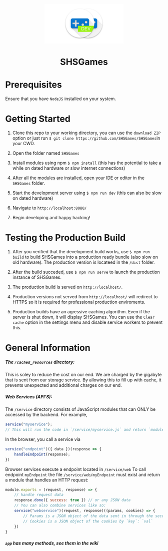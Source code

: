 <p align="center">
  <img src="/www/img/dev/banner.png?raw=true" width="50%">
</p>
<h1 align="center">SHSGames</h1>

# Prerequisites
Ensure that you have `NodeJS` installed on your system.

# Getting Started
1. Clone this repo to your working directory, you can use the `download ZIP` option or just run `$ git clone https://github.com/SHSGames/SHSGames`in your CWD.

2. Open the folder named `SHSGames`

3. Install modules using npm `$ npm install` (this has the potential to take a while on dated hardware or slow internet connections)

4. After all the modules are installed, open your IDE or editor in the `SHSGames` folder.

5. Start the development server using `$ npm run dev` (this can also be slow on dated hardware)

6. Navigate to `http://localhost:8080/`

7. Begin developing and happy hacking!

# Testing the Production Build

1. After you verified that the development build works, use `$ npm run build` to build SHSGames into a production ready bundle (also slow on old hardware). The production version is locateed in the `/dist` folder.

2. After the build succeded, use `$ npm run serve` to launch the production instance of SHSGames.

3. The production build is served on `http://localhost/`.

4. Production versions not served from `http://localhost/` will redirect to HTTPS so it is required for professional production enviroments.

5. Production builds have an agressive caching algorithm. Even if the server is shut down, it will display SHSGames. You can use the `Clear cache` option in the settings menu and disable service workers to prevent this.

# General Information

##### The `/cached_resources` directory:
This is soley to reduce the cost on our end. We are charged by the gigabyte that is sent from our storage service. By allowing this to fill up with cache, it prevents unexpected and additional charges on our end.

##### Web Services (API'S):
The `/service` directory consists of JavaScript modules that can ONLY be accessed by the backend. For example,
```javascript
service("myservice");
// This will run the code in `/service/myservice.js` and return `module.exports`
```
In the browser, you call a service via
```javascript
service("endpoint")({ data })(response => {
	handleEndpoint(response);
})
```

Browser services execute a endpoint located in `/service/web`
To call endpoint `myEndpoint` the file `/service/web/myEndpoint` must exist and return a module that handles an HTTP request:
```javascript
module.exports = (request, response) => {
	// handle request data
	response.done({ success: true }) // or any JSON data
	// You can also combine services like so:
	service("webservice")(request, response)((params, cookies) => {
		// Params is a JSON object of the data sent in through the second function of `service` from the browser,
		// Cookies is a JSON object of the cookies by `key`: `val`
	})
}
```

##### `app` has many methods, see them in the wiki
